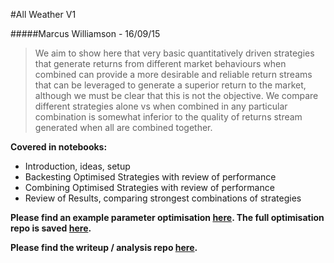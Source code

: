 #All Weather V1

#####Marcus Williamson - 16/09/15

> We aim to show here that very basic quantitatively driven strategies that generate returns from different market behaviours when combined can provide a more desirable and reliable return streams that can be leveraged to generate a superior return to the market, although we must be clear that this is not the objective.
> We compare different strategies alone vs when combined in any particular combination is somewhat inferior to the quality of returns stream generated when all are combined together.

__Covered in notebooks:__
* Introduction, ideas, setup
* Backesting Optimised Strategies with review of performance
* Combining Optimised Strategies with review of performance
* Review of Results, comparing strongest combinations of strategies

**Please find an example parameter optimisation [here](https://mw572.github.io/All%20Weather%20V1/Parameter%20Optimisation%20-%20All%20Weather%20V1%20Pairs%20Trade%20-%202007%20-%202010%20-%20Final.html). The full optimisation repo is saved [here](https://github.com/ArtificialInvestor/algo-optimisation).**

**Please find the writeup / analysis repo [here](https://github.com/ArtificialInvestor/portfolio-algos/tree/master/All%20Weather%20V1).**
